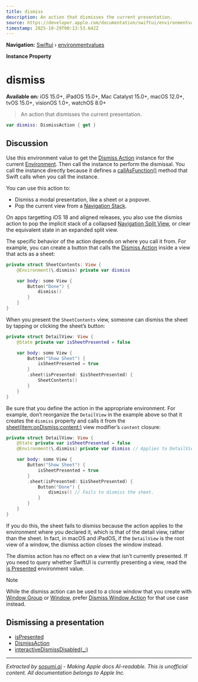 ```yaml
---
title: dismiss
description: An action that dismisses the current presentation.
source: https://developer.apple.com/documentation/swiftui/environmentvalues/dismiss
timestamp: 2025-10-29T00:13:53.642Z
---
```


**Navigation:** [Swiftui](/documentation/swiftui) › [environmentvalues](/documentation/swiftui/environmentvalues)

**Instance Property**

# dismiss

**Available on:** iOS 15.0+, iPadOS 15.0+, Mac Catalyst 15.0+, macOS 12.0+, tvOS 15.0+, visionOS 1.0+, watchOS 8.0+

> An action that dismisses the current presentation.

```swift
var dismiss: DismissAction { get }
```

## Discussion

Use this environment value to get the [Dismiss Action](/documentation/swiftui/dismissaction) instance for the current [Environment](/documentation/swiftui/environment). Then call the instance to perform the dismissal. You call the instance directly because it defines a [callAsFunction()](/documentation/swiftui/dismissaction/callasfunction()) method that Swift calls when you call the instance.

You can use this action to:

- Dismiss a modal presentation, like a sheet or a popover.
- Pop the current view from a [Navigation Stack](/documentation/swiftui/navigationstack).

On apps targetting iOS 18 and aligned releases, you also use the dismiss action to pop the implicit stack of a collapsed [Navigation Split View](/documentation/swiftui/navigationsplitview), or clear the equivalent state in an expanded split view.

The specific behavior of the action depends on where you call it from. For example, you can create a button that calls the [Dismiss Action](/documentation/swiftui/dismissaction) inside a view that acts as a sheet:

```swift
private struct SheetContents: View {
    @Environment(\.dismiss) private var dismiss

    var body: some View {
        Button("Done") {
            dismiss()
        }
    }
}
```

When you present the `SheetContents` view, someone can dismiss the sheet by tapping or clicking the sheet’s button:

```swift
private struct DetailView: View {
    @State private var isSheetPresented = false

    var body: some View {
        Button("Show Sheet") {
            isSheetPresented = true
        }
        .sheet(isPresented: $isSheetPresented) {
            SheetContents()
        }
    }
}
```

Be sure that you define the action in the appropriate environment. For example, don’t reorganize the `DetailView` in the example above so that it creates the `dismiss` property and calls it from the [sheet(item:onDismiss:content:)](/documentation/swiftui/view/sheet(item:ondismiss:content:)) view modifier’s `content` closure:

```swift
private struct DetailView: View {
    @State private var isSheetPresented = false
    @Environment(\.dismiss) private var dismiss // Applies to DetailView.

    var body: some View {
        Button("Show Sheet") {
            isSheetPresented = true
        }
        .sheet(isPresented: $isSheetPresented) {
            Button("Done") {
                dismiss() // Fails to dismiss the sheet.
            }
        }
    }
}
```

If you do this, the sheet fails to dismiss because the action applies to the environment where you declared it, which is that of the detail view, rather than the sheet. In fact, in macOS and iPadOS, if the `DetailView` is the root view of a window, the dismiss action closes the window instead.

The dismiss action has no effect on a view that isn’t currently presented. If you need to query whether SwiftUI is currently presenting a view, read the [is Presented](/documentation/swiftui/environmentvalues/ispresented) environment value.

> [!NOTE]
> While the dismiss action can be used to a close window that you create with [Window Group](/documentation/swiftui/windowgroup) or [Window](/documentation/swiftui/window), prefer [Dismiss Window Action](/documentation/swiftui/dismisswindowaction) for that use case instead.

## Dismissing a presentation

- [isPresented](/documentation/swiftui/environmentvalues/ispresented)
- [DismissAction](/documentation/swiftui/dismissaction)
- [interactiveDismissDisabled(_:)](/documentation/swiftui/view/interactivedismissdisabled(_:))

---

*Extracted by [sosumi.ai](https://sosumi.ai) - Making Apple docs AI-readable.*
*This is unofficial content. All documentation belongs to Apple Inc.*
